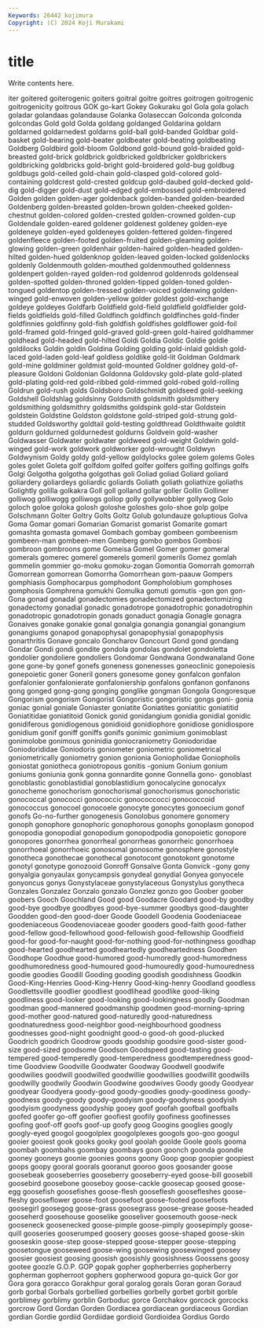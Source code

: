 ```yaml
---
Keywords: 26442 kojimura
Copyright: (C) 2024 Koji Murakami
---
```


# title

Write contents here.



iter
goitered goiterogenic goiters goitral goitre goitres goitrogen goitrogenic goitrogenicity goitrous
GOK go-kart Gokey Gokuraku gol Gola gola golach goladar golandaas
golandause Golanka Golaseccan Golconda golconda golcondas Gold gold Golda goldang
goldanged Goldarina goldarn goldarned goldarnedest goldarns gold-ball gold-banded Goldbar gold-basket
gold-bearing gold-beater goldbeater gold-beating goldbeating Goldberg Goldbird gold-bloom Goldbond gold-bound
gold-braided gold-breasted gold-brick goldbrick goldbricked goldbricker goldbrickers goldbricking goldbricks gold-bright
gold-broidered gold-bug goldbug goldbugs gold-ceiled gold-chain gold-clasped gold-colored gold-containing goldcrest
gold-crested goldcup gold-daubed gold-decked gold-dig gold-digger gold-dust gold-edged gold-embossed gold-embroidered
Golden golden golden-ager goldenback golden-banded golden-bearded Goldenberg golden-breasted golden-brown golden-cheeked
golden-chestnut golden-colored golden-crested golden-crowned golden-cup Goldendale golden-eared goldener goldenest goldeney
golden-eye goldeneye golden-eyed goldeneyes golden-fettered golden-fingered goldenfleece golden-footed golden-fruited golden-gleaming
golden-glowing golden-green goldenhair golden-haired golden-headed golden-hilted golden-hued goldenknop golden-leaved golden-locked
goldenlocks goldenly Goldenmouth golden-mouthed goldenmouthed goldenness goldenpert golden-rayed golden-rod goldenrod
goldenrods goldenseal golden-spotted golden-throned golden-tipped golden-toned golden-tongued goldentop golden-tressed golden-voiced
goldenwing golden-winged gold-enwoven golden-yellow golder goldest gold-exchange goldeye goldeyes Goldfarb
Goldfield gold-field goldfield goldfielder gold-fields goldfields gold-filled Goldfinch goldfinch goldfinches
gold-finder goldfinnies goldfinny gold-fish goldfish goldfishes goldflower gold-foil gold-framed gold-fringed
gold-graved gold-green gold-haired goldhammer goldhead gold-headed gold-hilted Goldi Goldia Goldic
Goldie goldie goldilocks Goldin goldin Goldina Golding golding gold-inlaid goldish
gold-laced gold-laden gold-leaf goldless goldlike gold-lit Goldman Goldmark gold-mine goldminer
goldmist gold-mounted Goldner goldney gold-of-pleasure Goldoni Goldonian Goldonna Goldovsky gold-plate
gold-plated gold-plating gold-red gold-ribbed gold-rimmed gold-robed gold-rolling Goldrun gold-rush golds
Goldsboro Goldschmidt goldseed gold-seeking Goldshell Goldshlag goldsinny Goldsmith goldsmith goldsmithery
goldsmithing goldsmithry goldsmiths goldspink gold-star Goldstein goldstein Goldstine Goldston goldstone
gold-striped gold-strung gold-studded Goldsworthy goldtail gold-testing goldthread Goldthwaite goldtit goldurn
goldurned goldurnedest goldurns Goldvein gold-washer Goldwasser Goldwater goldwater goldweed gold-weight
Goldwin gold-winged gold-work goldwork goldworker gold-wrought Goldwyn Goldwynism Goldy goldy
gold-yellow goldylocks golee golem golems Goles goles golet Goleta golf
golfdom golfed golfer golfers golfing golfings golfs Golgi Golgotha golgotha
golgothas goli Goliad goliad Goliard goliard goliardery goliardeys goliardic goliards
Goliath goliath goliathize goliaths Golightly golilla golkakra Goll goll golland
gollar goller Gollin Golliner golliwog golliwogg golliwogs gollop golly gollywobbler
gollywog Golo goloch goloe goloka golosh goloshe goloshes golo-shoe golp
golpe Golschmann Golter Goltry Golts Goltz Golub golundauze goluptious Golva
Goma Gomar gomari Gomarian Gomarist gomarist Gomarite gomart gomashta gomasta
gomavel Gombach gombay gombeen gombeenism gombeen-man gombeen-men Gomberg gombo gombos
Gombosi gombroon gombroons gome Gomeisa Gomel Gomer gomer gomeral gomerals
gomerec gomerel gomerels gomeril gomerils Gomez gomlah gommelin gommier go-moku
gomoku-zogan Gomontia Gomorrah gomorrah Gomorrean gomorrean Gomorrha Gomorrhean gom-paauw Gompers
gomphiasis Gomphocarpus gomphodont Gompholobium gomphoses gomphosis Gomphrena gomukhi Gomulka gomuti
gomutis -gon gon gon- Gona gonad gonadal gonadectomies gonadectomized gonadectomizing
gonadectomy gonadial gonadic gonadotrope gonadotrophic gonadotrophin gonadotropic gonadotropin gonads gonaduct
gonagia Gonagle gonagra Gonaives gonake gonakie gonal gonalgia gonangia gonangial
gonangium gonangiums gonapod gonapophysal gonapophysial gonapophysis gonarthritis Gonave goncalo Goncharov
Goncourt Gond gond gondang Gondar Gondi gondi gondite gondola gondolas
gondolet gondoletta gondolier gondoliere gondoliers Gondomar Gondwana Gondwanaland Gone gone
gone-by gonef gonefs goneness gonenesses goneoclinic gonepoiesis gonepoietic goner Goneril
goners gonesome goney gonfalcon gonfalon gonfalonier gonfalonierate gonfaloniership gonfalons gonfanon
gonfanons gong gonged gong-gong gonging gonglike gongman Gongola Gongoresque Gongorism
gongorism Gongorist Gongoristic gongoristic gongs goni- gonia goniac gonial goniale
Goniaster goniatite Goniatites goniatitic goniatitid Goniatitidae goniatitoid Gonick gonid gonidangium
gonidia gonidial gonidic gonidiferous gonidiogenous gonidioid gonidiophore gonidiose gonidiospore gonidium
gonif goniff goniffs gonifs gonimic gonimium gonimoblast gonimolobe gonimous goninidia
goniocraniometry Goniodoridae Goniodorididae Goniodoris goniometer goniometric goniometrical goniometrically goniometry gonion
gonionia Goniopholidae Goniopholis goniostat goniotheca goniotropous gonitis -gonium Gonium gonium
goniums goniunia gonk gonna gonnardite gonne Gonnella gono- gonoblast gonoblastic
gonoblastidial gonoblastidium gonocalycine gonocalyx gonocheme gonochorism gonochorismal gonochorismus gonochoristic gonococcal
gonococci gonococcic gonococcocci gonococcoid gonococcus gonocoel gonocoele gonocyte gonocytes gonoecium
gonof gonofs Go-no-further gonogenesis Gonolobus gonomere gonomery gonoph gonophore gonophoric
gonophorous gonophs gonoplasm gonopod gonopodia gonopodial gonopodium gonopodpodia gonopoietic gonopore
gonopores gonorrhea gonorrheal gonorrheas gonorrheic gonorrhoea gonorrhoeal gonorrhoeic gonosomal gonosome
gonosphere gonostyle gonotheca gonothecae gonothecal gonotocont gonotokont gonotome gonotyl gonotype
gonozooid Gonroff Gonsalve Gonta Gonvick -gony gony gonyalgia gonyaulax gonycampsis
gonydeal gonydial Gonyea gonyocele gonyoncus gonys Gonystylaceae gonystylaceous Gonystylus gonytheca
Gonzales Gonzalez Gonzalo gonzalo Gonzlez gonzo goo Goober goober goobers
Gooch Goochland Good good Goodacre Goodard good-by goodby good-bye goodbye
goodbyes good-bye-summer goodbys good-daughter Goodden good-den good-doer Goode Goodell Goodenia
Goodeniaceae goodeniaceous Goodenoviaceae gooder gooders good-faith good-father good-fellow good-fellowhood good-fellowish
good-fellowship Goodfield good-for good-for-naught good-for-nothing good-for-nothingness goodhap good-hearted goodhearted goodheartedly
goodheartedness Goodhen Goodhope Goodhue good-humored good-humoredly good-humoredness goodhumoredness good-humoured good-humouredly
good-humouredness goodie goodies Goodill Gooding gooding goodish goodishness Goodkin Good-King-Henries
Good-King-Henry Good-king-henry Goodland goodless Goodlettsville goodlier goodliest goodlihead goodlike good-liking
goodliness good-looker good-looking good-lookingness goodly Goodman goodman good-mannered goodmanship goodmen
good-morning-spring good-mother good-natured good-naturedly good-naturedness goodnaturedness good-neighbor good-neighbourhood goodness goodnesses
good-night goodnight good-o good-oh good-plucked Goodrich goodrich Goodrow goods goodship
goodsire good-sister good-size good-sized goodsome Goodson Goodspeed good-tasting good-tempered good-temperedly
good-temperedness goodtemperedness good-time Goodview Goodville Goodwater Goodway Goodwell goodwife goodwilies
goodwill goodwilled goodwillie goodwillies goodwillit goodwills goodwilly goodwily Goodwin Goodwine
goodwives Goody goody Goodyear goodyear Goodyera goody-good goody-goodies goody-goodiness goody-goodness
goody-goody goody-goodyism goody-goodyness goodyish goodyism goodyness goodyship gooey goof goofah
goofball goofballs goofed goofer go-off goofier goofiest goofily goofiness goofinesses
goofing goof-off goofs goof-up goofy goog Googins googlies googly googly-eyed
googol googolplex googolplexes googols goo-goo googul gooier gooiest gook gooks
gooky gool goolah goolde Goole gools gooma goombah goombahs goombay
goombays goon goonch goonda goondie gooney gooneys goonie goonies goons
goony Goop goop goopier goopiest goops goopy gooral goorals gooranut
gooroo goos goosander goose goosebeak gooseberries gooseberry gooseberry-eyed goose-bill goosebill
goosebird goosebone gooseboy goose-cackle goosecap goosed goose-egg goosefish goosefishes goose-flesh
gooseflesh goosefleshes goose-fleshy gooseflower goose-foot goosefoot goose-footed goosefoots goosegirl goosegog
goose-grass goosegrass goose-grease goose-headed gooseherd goosehouse gooselike gooseliver goosemouth goose-neck
gooseneck goosenecked goose-pimple goose-pimply goosepimply goose-quill gooseries gooserumped goosery gooses
goose-shaped goose-skin gooseskin goose-step goose-stepped goose-stepper goose-stepping goosetongue gooseweed goose-wing
goosewing goosewinged goosey goosier goosiest goosing goosish goosishly goosishness Goossens
goosy gootee goozle G.O.P. GOP gopak gopher gopherberries gopherberry gopherman
gopherroot gophers gopherwood gopura go-quick Gor gor Gora gora goracco
Gorakhpur goral goralog gorals Goran goran Goraud gorb gorbal Gorbals
gorbellied gorbellies gorbelly gorbet gorbit gorble gorblimey gorblimy gorblin Gorboduc
gorce Gorchakov gorcock gorcocks gorcrow Gord Gordan Gorden Gordiacea gordiacean
gordiaceous Gordian gordian Gordie gordiid Gordiidae gordioid Gordioidea Gordius Gordo
